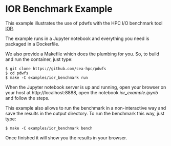 # IOR Benchmark Example

This example illustrates the use of pdwfs with the HPC I/O benchmark tool [IOR](https://github.com/hpc/ior).

The example runs in a Jupyter notebook and everything you need is packaged in a Dockerfile. 

We also provide a Makefile which does the plumbing for you. So, to build and run the container, just type:

```
$ git clone https://github.com/cea-hpc/pdwfs
$ cd pdwfs
$ make -C examples/ior_benchmark run
```

When the Jupyter notebook server is up and running, open your browser on your host at http://localhost:8888, open the notebook *ior_example.ipynb* and follow the steps.

This example also allows to run the benchmark in a non-interactive way and save the results in the output directory. To run the benchmark this way, just type:
```
$ make -C examples/ior_benchmark bench
```
Once finished it will show you the results in your browser. 